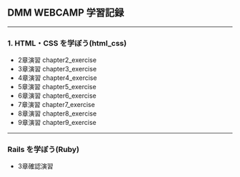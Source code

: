 ## DMM WEBCAMP 学習記録

---

### 1. HTML・CSS を学ぼう(html_css)

- 2章演習 chapter2_exercise
- 3章演習 chapter3_exercise
- 4章演習 chapter4_exercise
- 5章演習 chapter5_exercise
- 6章演習 chapter6_exercise
- 7章演習 chapter7_exercise
- 8章演習 chapter8_exercise
- 9章演習 chapter9_exercise

---

### Rails を学ぼう(Ruby)

- 3章確認演習
